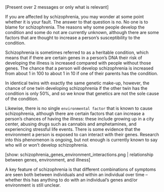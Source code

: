 [Present over 2 messages or only what is relevant]

If you are affected by schizophrenia, you may wonder at some point whether it is
your fault. The answer to that question is no. No one is to blame for
schizophrenia. The reasons why some people develop the condition and some do not
are currently unknown, although there are some factors that are thought to
increase a person’s susceptibility to the condition.

Schizophrenia is sometimes referred to as a heritable condition, which means
that if there are certain genes in a person’s DNA their risk of developing the
illness is increased compared with people without those genes. The chance that a
person will develop schizophrenia is increased from about 1 in 100 to about 1 in
10 if one of their parents has the condition.

In identical twins with exactly the same genetic make-up, however, the chance of
one twin developing schizophrenia if the other twin has the condition is only
50%, and so we know that genetics are not the sole cause of the condition.

Likewise, there is no single `environmental factor` that is known to cause
schizophrenia, although there are certain factors that can increase a person’s
chances of having the illness: these include growing up in a city center,
abusing drugs such as cannabis and amphetamines, and experiencing stressful life
events. There is some evidence that the environment a person is exposed to can
interact with their genes. Research into this phenomenon is ongoing, but not
enough is currently known to say who will or won’t develop schizophrenia.

[show: schizophrenia_genes_environment_interactions.png | relationship between
genes, environment, and illness]

A key feature of schizophrenia is that different combinations of symptoms are
seen both between individuals and within an individual over time – whether this
has anything to do with an individual’s genes and/or environment is still
unclear.
